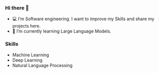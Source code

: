 ### Hi there 👋


 - 💻 I’m Software engineering. I want to improve my Skills and share my projects here.
 - 🌱 I’m currently learning Large Language Models.


### Skills

- Machine Learning
- Deep Learning
- Natural Language Processing
